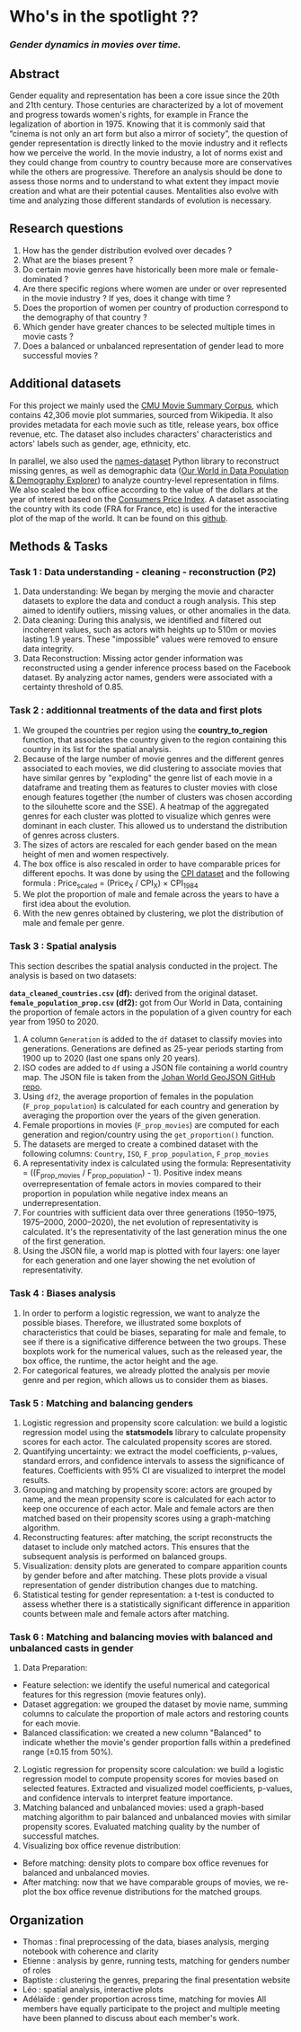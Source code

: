 # Who's in the spotlight ?? 
### *Gender dynamics in movies over time.*

## Abstract
Gender equality and representation has been a core issue since the 20th and 21th century.
Those centuries are characterized by a lot of movement and progress towards women's rights,
for example in France the legalization of abortion in 1975.
Knowing that it is commonly said that “cinema is not only an art form but also a mirror of society”,
the question of gender representation is directly linked to the movie industry and it reflects how we perceive the world.
In the movie industry, a lot of norms exist and they could change from country to country because more are conservatives while the others are progressive.
Therefore an analysis should be done to assess those norms and to understand to what extent they impact movie creation and what are their potential causes.
Mentalities also evolve with time and analyzing those different standards of evolution is necessary.

## Research questions
1. How has the gender distribution evolved over decades ?
2. What are the biases present ?
3. Do certain movie genres have historically been more male or female-dominated ?
4. Are there specific regions where women are under or over represented in the movie industry ? If yes, does it change with time ?
5. Does the proportion of women per country of production correspond to the demography of that country ?
6. Which gender have greater chances to be selected multiple times in movie casts ?
7. Does a balanced or unbalanced representation of gender lead to more successful movies ?

## Additional datasets

For this project we mainly used the [CMU Movie Summary Corpus](https://www.cs.cmu.edu/~ark/personas/), which contains 42,306 movie plot summaries, sourced from Wikipedia. It also provides metadata for each movie such as title, release years, box office revenue, etc. The dataset also includes characters' characteristics and actors' labels such as gender, age, ethnicity, etc.

In parallel, we also used the [names-dataset](https://github.com/philipperemy/name-dataset) Python library to reconstruct missing genres, as well as demographic data ([Our World in Data Population & Demography Explorer](https://ourworldindata.org/explorers/population-and-demography)) to analyze country-level representation in films. We also scaled the box office according to the value of the dollars at the year of interest based on the [Consumers Price Index](https://fred.stlouisfed.org/series/CPIAUCNS#0).
A dataset associating the country with its code (FRA for France, etc) is used for the interactive plot of the map of the world. It can be found on this [github](https://github.com/johan/world.geo.json/tree/master).



## Methods & Tasks

### Task 1 : Data understanding - cleaning - reconstruction (P2)
1. Data understanding: We began by merging the movie and character datasets to explore the data and conduct a rough analysis. This step aimed to identify outliers, missing values, or other anomalies in the data.
2. Data cleaning: During this analysis, we identified and filtered out incoherent values, such as actors with heights up to 510m or movies lasting 1.9 years. These "impossible" values were removed to ensure data integrity.
3. Data Reconstruction: Missing actor gender information was reconstructed using a gender inference process based on the Facebook dataset. By analyzing actor names, genders were associated with a certainty threshold of 0.85.  

### Task 2 : additionnal treatments of the data and first plots
1. We grouped the countries per region using the **country_to_region** function, that associates the country given to the region containing this country in its list for the spatial analysis.
2. Because of the large number of movie genres and the different genres associated to each movies, we did clustering to associate movies that have similar genres by "exploding" the genre list of each movie in a dataframe and treating them as features to cluster movies with close enough features together (the number of clusters was chosen according to the silouhette score and the SSE). A heatmap of the aggregated genres for each cluster was plotted to visualize which genres were dominant in each cluster. This allowed us to understand the distribution of genres across clusters.
3. The sizes of actors are rescaled for each gender based on the mean height of men and women respectively.
4. The box office is also rescaled in order to have comparable prices for different epochs. It was done by using the [CPI dataset](https://fred.stlouisfed.org/series/CPIAUCNS#0) and the following formula : 
 Price<sub>scaled</sub> = (Price<sub>X</sub> / CPI<sub>X</sub>) × CPI<sub>1984</sub>
5. We plot the proportion of male and female across the years to have a first idea about the evolution. 
6. With the new genres obtained by clustering, we plot the distribution of male and female per genre. 

### Task 3 : Spatial analysis
This section describes the spatial analysis conducted in the project. The analysis is based on two datasets:

**`data_cleaned_countries.csv` (df):** derived from the original dataset.
**`female_population_prop.csv` (df2):** got from Our World in Data, containing the proportion of female actors in the population of a given country for each year from 1950 to 2020.

1. A column `Generation` is added to the `df` dataset to classify movies into generations. Generations are defined as 25-year periods starting from 1900 up to 2020 (last one spans only 20 years).
2. ISO codes are added to `df` using a JSON file containing a world country map. The JSON file is taken from the [Johan World GeoJSON GitHub repo](https://github.com/johan/world.geo.json/tree/master).
3. Using `df2`, the average proportion of females in the population (`F_prop_population`) is calculated for each country and generation by averaging the proportion over the years of the given generation.
4. Female proportions in movies (`F_prop_movies`) are computed for each generation and region/country using the `get_proportion()` function.
5. The datasets are merged to create a combined dataset with the following columns: `Country`, `ISO`, `F_prop_population`, `F_prop_movies`
6. A representativity index is calculated using the formula:
Representativity = ((F<sub>prop_movies</sub> / F<sub>prop_population</sub>) - 1). 
Positive index means overrepresentation of female actors in movies compared to their proportion in population while negative index means an underrepresentation.
7. For countries with sufficient data over three generations (1950–1975, 1975–2000, 2000–2020), the net evolution of representativity is calculated. It's the representativity of the last generation minus the one of the first generation.
8. Using the JSON file, a world map is plotted with four layers: one layer for each generation and one layer showing the net evolution of representativity.

### Task 4 : Biases analysis
1. In order to perform a logistic regression, we want to analyze the possible biases. Therefore, we illustrated some boxplots of characteristics that could be biases, separating for male and female, to see if there is a significative difference between the two groups. These boxplots work for the numerical values, such as the released year, the box office, the runtime, the actor height and the age. 
2. For categorical features, we already plotted the analysis per movie genre and per region, which allows us to consider them as biases.

### Task 5 : Matching and balancing genders 
1. Logistic regression and propensity score calculation: we build a logistic regression model using the **statsmodels** library to calculate propensity scores for each actor. The calculated propensity scores are stored.
2. Quantifying uncertainty: we extract the model coefficients, p-values, standard errors, and confidence intervals to assess the significance of features. Coefficients with 95% CI are visualized to interpret the model results.
3. Grouping and matching by propensity score: actors are grouped by name, and the mean propensity score is calculated for each actor to keep one occurence of each actor. Male and female actors are then matched based on their propensity scores using a graph-matching algorithm.
4. Reconstructing features: after matching, the script reconstructs the dataset to include only matched actors. This ensures that the subsequent analysis is performed on balanced groups.
5. Visualization: density plots are generated to compare apparition counts by gender before and after matching. These plots provide a visual representation of gender distribution changes due to matching.
6. Statistical testing for gender representation: a t-test is conducted to assess whether there is a statistically significant difference in apparition counts between male and female actors after matching.

### Task 6 : Matching and balancing movies with balanced and unbalanced casts in gender
1. Data Preparation:
- Feature selection: we identify the useful numerical and categorical features for this regression (movie features only).
- Dataset aggregation: we grouped the dataset by movie name, summing columns to calculate the proportion of male actors and restoring counts for each movie.
- Balanced classification: we created a new column "Balanced" to indicate whether the movie's gender proportion falls within a predefined range (±0.15 from 50%).
2. Logistic regression for propensity score calculation: we build a logistic regression model to compute propensity scores for movies based on selected features.
Extracted and visualized model coefficients, p-values, and confidence intervals to interpret feature importance.
3. Matching balanced and unbalanced movies: used a graph-based matching algorithm to pair balanced and unbalanced movies with similar propensity scores.
Evaluated matching quality by the number of successful matches.
4. Visualizing box office revenue distribution: 
- Before matching: density plots to compare box office revenues for balanced and unbalanced movies.
- After matching: now that we have comparable groups of movies, we re-plot the box office revenue distributions for the matched groups.


## Organization

- Thomas : final preprocessing of the data, biases analysis, merging notebook with coherence and clarity
- Etienne : analysis by genre, running tests, matching for genders number of roles
- Baptiste : clustering the genres, preparing the final presentation website 
- Léo : spatial analysis, interactive plots
- Adélaïde : gender proportion across time, matching for movies
All members have equally participate to the project and multiple meeting have been planned to discuss about each member's work. 
